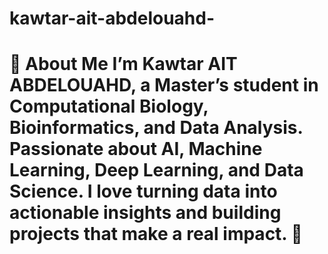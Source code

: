 # kawtar-ait-abdelouahd-
# 💫 About Me I’m **Kawtar AIT ABDELOUAHD**, a Master’s student in Computational Biology, Bioinformatics, and Data Analysis.   Passionate about **AI, Machine Learning, Deep Learning, and Data Science**.   I love turning data into actionable insights and building projects that make a real impact. 🚀   
